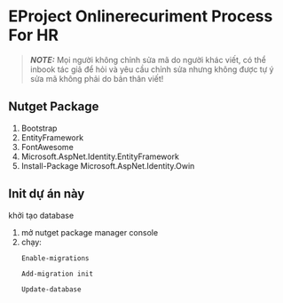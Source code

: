 # EProject Onlinerecuriment Process For HR
> **_NOTE:_** Mọi người không chỉnh sửa mã do người khác viết, có thể inbook tác giả để hỏi và yêu cầu chỉnh sửa nhưng không được tự ý sửa mã không phải do bản thân viết!

## Nutget Package
1. Bootstrap
2. EntityFramework
3. FontAwesome
4. Microsoft.AspNet.Identity.EntityFramework
5. Install-Package Microsoft.AspNet.Identity.Owin

## Init dự án này
khởi tạo database
  1. mở nutget package manager console
  2. chạy:
     ```
     Enable-migrations
     ```
     ```
     Add-migration init
     ```
     ```
     Update-database
     ```
